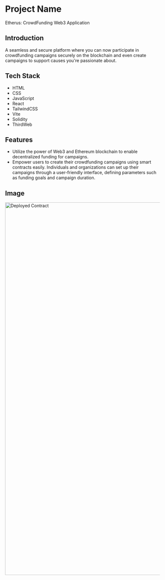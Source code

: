 # Project Name
Etherus: CrowdFunding Web3 Application


## Introduction
A seamless and secure platform where you can now participate in crowdfunding campaigns securely on the blockchain and even create campaigns to support causes you're passionate about.
 

## Tech Stack
- HTML
- CSS
- JavaScript
- React
- TailwindCSS
- Vite
- Solidity
- ThirdWeb


## Features
- Utilize the power of Web3 and Ethereum blockchain to enable decentralized funding for campaigns. 
- Empower users to create their crowdfunding campaigns using smart contracts easily. Individuals and organizations can set up their campaigns through a user-friendly interface, defining parameters such as funding goals and campaign duration.


## Image
<img width="1212" alt="Deployed Contract" src="https://github.com/vagxrth/etherus-smartcontract/assets/83217083/5de58c49-789b-44e4-add5-fa8e562b843f">

